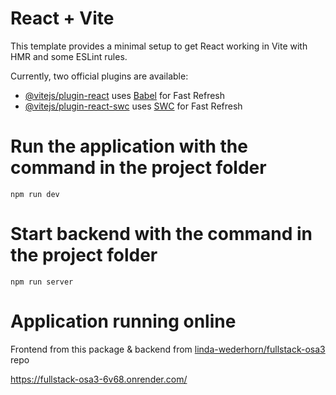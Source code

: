 # React + Vite

This template provides a minimal setup to get React working in Vite with HMR and some ESLint rules.

Currently, two official plugins are available:

- [@vitejs/plugin-react](https://github.com/vitejs/vite-plugin-react/blob/main/packages/plugin-react/README.md) uses [Babel](https://babeljs.io/) for Fast Refresh
- [@vitejs/plugin-react-swc](https://github.com/vitejs/vite-plugin-react-swc) uses [SWC](https://swc.rs/) for Fast Refresh

# Run the application with the command in the project folder

```
npm run dev
```

# Start backend with the command in the project folder

````
npm run server
````

# Application running online

Frontend from this package & backend from [linda-wederhorn/fullstack-osa3](https://github.com/linda-wederhorn/fullstack-osa3) repo

https://fullstack-osa3-6v68.onrender.com/